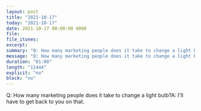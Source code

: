```yaml
---
layout: post
title: "2021-10-17"
today: "2021-10-17"
date: 2021-10-17 00:00:00 0000
file:
file_itunes:
excerpt:
summary: "Q: How many marketing people does it take to change a light bulb?A: I'll have to get back to you on that."
message: "Q: How many marketing people does it take to change a light bulb?A: I'll have to get back to you on that."
duration: "01:00"
length: "11444"
explicit: "no"
block: "no"
---
```

Q: How many marketing people does it take to change a light bulb?A: I'll have to get back to you on that.

